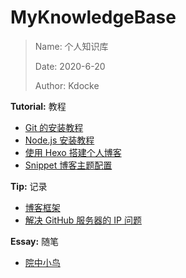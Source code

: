 # MyKnowledgeBase
> Name: 个人知识库
>
> Date: 2020-6-20
>
> Author: Kdocke

**Tutorial:** 教程

* [Git 的安装教程](https://github.com/Kdocke/MyKnowledgeBase/blob/master/Tutorial/Git%20%E7%9A%84%E5%AE%89%E8%A3%85%E6%95%99%E7%A8%8B.md)
* [Node.js 安装教程](https://github.com/Kdocke/MyKnowledgeBase/blob/master/Tutorial/Node.js%E5%AE%89%E8%A3%85%E6%95%99%E7%A8%8B.md)
* [使用 Hexo 搭建个人博客](https://github.com/Kdocke/MyKnowledgeBase/blob/master/Tutorial/%E4%BD%BF%E7%94%A8%20Hexo%20%E6%90%AD%E5%BB%BA%E4%B8%AA%E4%BA%BA%E5%8D%9A%E5%AE%A2.md)
* [Snippet 博客主题配置](https://github.com/Kdocke/MyKnowledgeBase/blob/master/Tutorial/Snippet%E5%8D%9A%E5%AE%A2%E4%B8%BB%E9%A2%98%E9%85%8D%E7%BD%AE.md)

**Tip:** 记录

* [博客框架](https://github.com/Kdocke/MyKnowledgeBase/blob/master/Tip/博客框架.md)
* [解决 GitHub 服务器的 IP 问题](https://github.com/Kdocke/MyKnowledgeBase/blob/master/Tip/%E8%A7%A3%E5%86%B3GitHub%E6%9C%8D%E5%8A%A1%E5%99%A8%E7%9A%84IP%E5%9C%B0%E5%9D%80%E9%97%AE%E9%A2%98.md)

**Essay:** 随笔

* [院中小鸟](https://github.com/Kdocke/MyKnowledgeBase/blob/master/Essay/%E9%99%A2%E4%B8%AD%E5%B0%8F%E9%B8%9F.md)